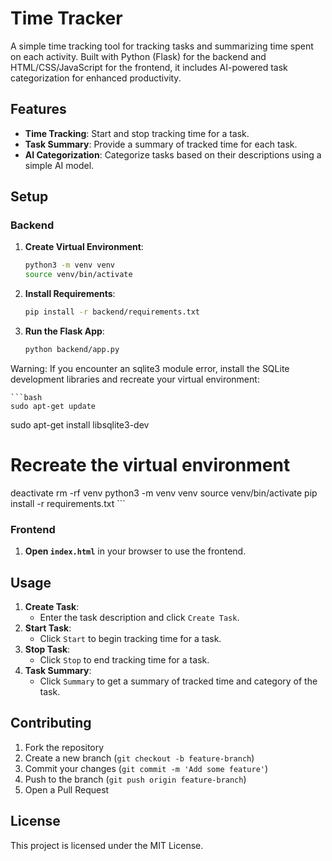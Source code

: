 # Time Tracker

A simple time tracking tool for tracking tasks and summarizing time spent on each activity. Built with Python (Flask) for the backend and HTML/CSS/JavaScript for the frontend, it includes AI-powered task categorization for enhanced productivity.


## Features

- **Time Tracking**: Start and stop tracking time for a task.
- **Task Summary**: Provide a summary of tracked time for each task.
- **AI Categorization**: Categorize tasks based on their descriptions using a simple AI model.


## Setup

### Backend

1. **Create Virtual Environment**:
    ```bash
    python3 -m venv venv
    source venv/bin/activate 
    ```

2. **Install Requirements**:
    ```bash
    pip install -r backend/requirements.txt
    ```

3. **Run the Flask App**:
    ```bash
    python backend/app.py
    ```

Warning: If you encounter an sqlite3 module error, install the SQLite development libraries and recreate your virtual environment:

    ```bash
    sudo apt-get update
sudo apt-get install libsqlite3-dev

# Recreate the virtual environment
deactivate
rm -rf venv
python3 -m venv venv
source venv/bin/activate
pip install -r requirements.txt
    ``` 

### Frontend

1. **Open `index.html`** in your browser to use the frontend.

## Usage

1. **Create Task**:
   - Enter the task description and click `Create Task`.
2. **Start Task**:
   - Click `Start` to begin tracking time for a task.
3. **Stop Task**:
   - Click `Stop` to end tracking time for a task.
4. **Task Summary**:
   - Click `Summary` to get a summary of tracked time and category of the task.

## Contributing

1. Fork the repository
2. Create a new branch (`git checkout -b feature-branch`)
3. Commit your changes (`git commit -m 'Add some feature'`)
4. Push to the branch (`git push origin feature-branch`)
5. Open a Pull Request

## License

This project is licensed under the MIT License.
